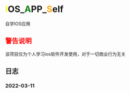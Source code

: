 # <font color=yellow>I</font>OS_<font color=green>A</font>PP_<font color=orange>S</font>elf
自学IOS应用
## <font color=red>警告说明</font>
该项目仅为个人学习ios软件开发使用，对于一切商业行为无关
## 日志
### 2022-03-11
